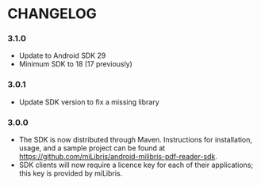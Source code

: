 # CHANGELOG

### 3.1.0
- Update to Android SDK 29
- Minimum SDK to 18 (17 previously)

### 3.0.1
- Update SDK version to fix a missing library

### 3.0.0
- The SDK is now distributed through Maven. Instructions for installation, usage, and a sample project can be found at https://github.com/miLibris/android-milibris-pdf-reader-sdk.
- SDK clients will now require a licence key for each of their applications; this key is provided by miLibris.